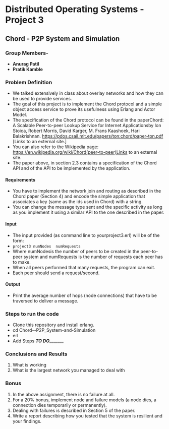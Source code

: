 # **Distributed Operating Systems - Project 3**

## Chord - P2P System and Simulation

### **Group Members-**
* **Anurag Patil**
* **Pratik Kamble**

### Problem Definition
* We talked extensively in class about overlay networks and how they can be used to provide services. 
* The goal of this project is to implement the Chord protocol and a simple object access service to prove its usefulness using Erlang and Actor Model.
* The specification of the Chord protocol can be found in the paperChord: A Scalable Peer-to-peer Lookup Service for Internet Applicationsby Ion Stoica,  Robert  Morris,  David  Karger,  M.  Frans  Kaashoek,  Hari  Balakrishnan. https://pdos.csail.mit.edu/papers/ton:chord/paper-ton.pdf [Links to an external site.]
* You can also refer to the Wikipedia page: https://en.wikipedia.org/wiki/Chord(peer-to-peer)Links to an external site.
* The paper above, in section 2.3 contains a specification of the Chord API and of the API to be implemented by the application.

#### Requirements
* You have to implement the network join and routing as described in the Chord paper (Section 4) and encode the simple application that associates a key (same as the ids used in Chord) with a string.
* You can change the message type sent and the specific activity as long as you implement it using a similar API to the one described in the paper.

#### Input
* The input provided (as command line to yourproject3.erl) will be of the form:
* `project3 numNodes  numRequests`
* Where numNodesis the number of peers to be created in the peer-to-peer system and numRequests is the number of requests each peer has to make.
* When all peers performed that many requests, the program can exit.  
* Each peer should send a request/second.

#### Output
* Print the average number of hops (node connections) that have to be traversed to deliver a message.

### Steps to run the code
* Clone this repository and install erlang.
* cd Chord--P2P_System-and-Simulation
* erl
* Add Steps _____________TO DO____________________


### Conclusions and Results

1. What is working
2. What is the largest network you managed to deal with

### Bonus

1. In the above assignment, there is no failure at all.  
2. For a 20% bonus, implement node and failure models (a node dies, a connection dies temporarily or permanently).  
3. Dealing with failures is described in Section 5 of the paper. 
4. Write a report describing how you tested that the system is resilient and your findings.





